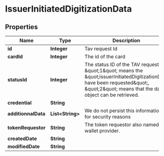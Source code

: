 
# IssuerInitiatedDigitizationData

## Properties
Name | Type | Description | Notes
------------ | ------------- | ------------- | -------------
**id** | **Integer** | Tav request Id |  [optional]
**cardId** | **Integer** | The id of the card |  [optional]
**statusId** | **Integer** | The status ID of the TAV request; \&quot;1\&quot; means the \&quot;issuerInitiatedDigitizationData have been requested\&quot;, \&quot;2\&quot; means that the data object can be retrieved. |  [optional]
**credential** | **String** |  |  [optional]
**additionnalData** | **List&lt;String&gt;** | We do not persist this information for security reasons |  [optional]
**tokenRequestor** | **String** | The token requestor also named wallet provider. |  [optional]
**createdDate** | **String** |  |  [optional]
**modifiedDate** | **String** |  |  [optional]



